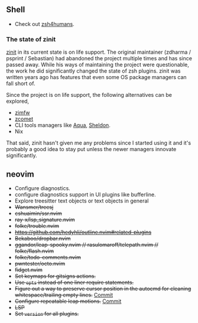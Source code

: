 ## Shell
- Check out [zsh4humans](https://github.com/romkatv/zsh4humans).

### The state of zinit
[zinit](https://github.com/zdharma-continuum/zinit) in its current state is on
life support. The original maintainer (zdharma / psprint / Sebastian) had
abandoned the project multiple times and has since passed away. While his
ways of maintaining the project were questionable, the work he did significantly
changed the state of zsh plugins. zinit was written years ago has features that
even some OS package managers can fall short of.

Since the project is on life support, the following alternatives can
be explored,
- [zimfw](https://github.com/zimfw/zimfw)
- [zcomet](https://github.com/agkozak/zcomet)
- CLI tools managers like [Aqua](https://github.com/aquaproj/aqua), [Sheldon](https://github.com/rossmacarthur/sheldon).
- Nix

That said, zinit hasn't given me any problems since I started using it and it's
probably a good idea to stay put unless the newer managers innovate
significantly.

## neovim

- Configure diagnostics.
- configure diagnostics support in UI plugins like bufferline.
- Explore treesitter text objects or text objects in general
- ~~Wansmer/treesj~~
- ~~cshuaimin/ssr.nvim~~
- ~~ray-x/lsp_signature.nvim~~
- ~~folke/trouble.nvim~~
- ~~https://github.com/hedyhli/outline.nvim#related-plugins~~
- ~~Bekaboo/dropbar.nvim~~
- ~~ggandor/leap-spooky.nvim // rasulomaroff/telepath.nvim // folke/flash.nvim~~
- ~~folke/todo-comments.nvim~~
- ~~pwntester/octo.nvim~~
- ~~fidget.nvim~~
- ~~Set keymaps for gitsigns actions.~~
- ~~Use `opts` instead of one liner require statements.~~
- ~~Figure out a way to preserve cursor position in the autocmd for cleaning whitespace/trailing empty lines.~~ [Commit](https://github.com/PrayagS/dotfiles/commit/3e1e94c220f675fc0f9b2bf070a6d3828fbbf174)
- ~~Configure repeatable leap motions.~~ [Commit](https://github.com/PrayagS/dotfiles/commit/45f104000034ef84b29b0d26a7c45ae92414e03f)
- ~~LSP~~
- ~~Set `version` for all plugins.~~
